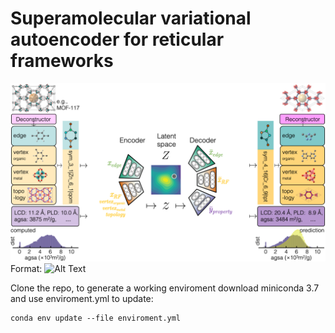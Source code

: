 # Superamolecular variational autoencoder for reticular frameworks
![GitHub Logo](/images/logo.png)
Format: ![Alt Text](url)


Clone the repo, to generate a working enviroment download miniconda 3.7 and use enviroment.yml to update:
```
conda env update --file enviroment.yml
```
